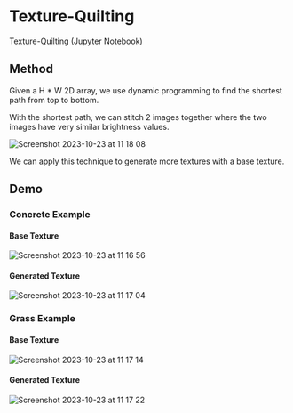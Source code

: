 # Texture-Quilting
Texture-Quilting (Jupyter Notebook)

## Method

Given a H * W 2D array, we use dynamic programming to find the shortest path from top to bottom.

With the shortest path, we can stitch 2 images together where the two images have very similar brightness values.

![Screenshot 2023-10-23 at 11 18 08](https://github.com/shengyuan-lu/Texture-Quilting/assets/70995597/f1761b43-73ba-4c5f-a4a9-9cc15558e67f)

We can apply this technique to generate more textures with a base texture.

## Demo

### Concrete Example

#### Base Texture
![Screenshot 2023-10-23 at 11 16 56](https://github.com/shengyuan-lu/Texture-Quilting/assets/70995597/e764f722-f379-45a1-a3b4-9e64cfd0e445)

#### Generated Texture
![Screenshot 2023-10-23 at 11 17 04](https://github.com/shengyuan-lu/Texture-Quilting/assets/70995597/88cb838f-dc16-45be-bd8c-4fffaa805e80)

### Grass Example

#### Base Texture
![Screenshot 2023-10-23 at 11 17 14](https://github.com/shengyuan-lu/Texture-Quilting/assets/70995597/6993d842-bc88-4adf-b836-66e9ca8d9957)

#### Generated Texture
![Screenshot 2023-10-23 at 11 17 22](https://github.com/shengyuan-lu/Texture-Quilting/assets/70995597/ce581489-3038-4100-b370-d7e1a9eea780)
